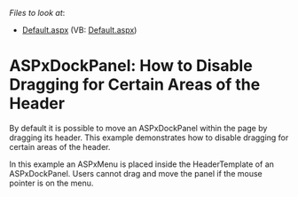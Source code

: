 <!-- default file list -->
*Files to look at*:

* [Default.aspx](./CS/Default.aspx) (VB: [Default.aspx](./VB/WebSite/Default.aspx))
<!-- default file list end -->
# ASPxDockPanel: How to Disable Dragging for Certain Areas of the Header 


<p>By default it is possible to move an ASPxDockPanel within the page by dragging its header. This example demonstrates how to disable dragging for certain areas of the header.</p><p>In this example an ASPxMenu is placed inside the HeaderTemplate of an ASPxDockPanel. Users cannot drag and move the panel if the mouse pointer is on the menu. </p><p><br />
</p>

<br/>


